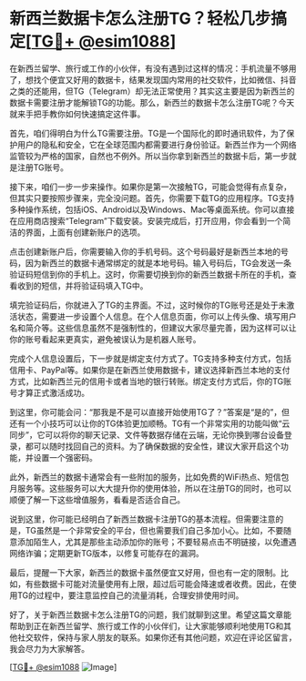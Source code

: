 # 新西兰数据卡怎么注册TG？轻松几步搞定[[TG💪+ @esim1088](https://t.me/s/esim1088)]

在新西兰留学、旅行或工作的小伙伴，有没有遇到过这样的情况：手机流量不够用了，想找个便宜又好用的数据卡，结果发现国内常用的社交软件，比如微信、抖音之类的还能用，但TG（Telegram）却无法正常使用？其实这主要是因为新西兰的数据卡需要注册才能解锁TG的功能。那么，新西兰的数据卡怎么注册TG呢？今天就来手把手教你如何快速搞定这件事。

首先，咱们得明白为什么TG需要注册。TG是一个国际化的即时通讯软件，为了保护用户的隐私和安全，它在全球范围内都需要进行身份验证。新西兰作为一个网络监管较为严格的国家，自然也不例外。所以当你拿到新西兰的数据卡后，第一步就是注册TG账号。

接下来，咱们一步一步来操作。如果你是第一次接触TG，可能会觉得有点复杂，但其实只要按照步骤来，完全没问题。首先，你需要下载TG的应用程序。TG支持多种操作系统，包括iOS、Android以及Windows、Mac等桌面系统。你可以直接在应用商店搜索“Telegram”下载安装。安装完成后，打开应用，你会看到一个简洁的界面，上面有创建新账户的选项。

点击创建新账户后，你需要输入你的手机号码。这个号码最好是新西兰本地的号码，因为新西兰的数据卡通常绑定的就是本地号码。输入号码后，TG会发送一条验证码短信到你的手机上。这时，你需要切换到你的新西兰数据卡所在的手机，查看收到的短信，并将验证码填入TG中。

填完验证码后，你就进入了TG的主界面。不过，这时候你的TG账号还是处于未激活状态，需要进一步设置个人信息。在个人信息页面，你可以上传头像、填写用户名和简介等。这些信息虽然不是强制性的，但建议大家尽量完善，因为这样可以让你的账号看起来更真实，避免被误认为是机器人账号。

完成个人信息设置后，下一步就是绑定支付方式了。TG支持多种支付方式，包括信用卡、PayPal等。如果你是在新西兰使用数据卡，建议选择新西兰本地的支付方式，比如新西兰元的信用卡或者当地的银行转账。绑定支付方式后，你的TG账号才算正式激活成功。

到这里，你可能会问：“那我是不是可以直接开始使用TG了？”答案是“是的”，但还有一个小技巧可以让你的TG体验更加顺畅。TG有一个非常实用的功能叫做“云同步”，它可以将你的聊天记录、文件等数据存储在云端，无论你换到哪台设备登录，都可以随时找回自己的资料。为了确保数据的安全性，建议大家开启这个功能，并设置一个强密码。

此外，新西兰的数据卡通常会有一些附加的服务，比如免费的WiFi热点、短信包月服务等。这些服务可以大大提升你的使用体验，所以在注册TG的同时，也可以顺便了解一下这些增值服务，看看是否适合自己。

说到这里，你可能已经明白了新西兰数据卡注册TG的基本流程。但需要注意的是，TG虽然是一个非常安全的平台，但也需要我们自己多加小心。比如，不要随意添加陌生人，尤其是那些主动添加你的账号；不要轻易点击不明链接，以免遭遇网络诈骗；定期更新TG版本，以修复可能存在的漏洞。

最后，提醒一下大家，新西兰的数据卡虽然便宜又好用，但也有一定的限制。比如，有些数据卡可能对流量使用有上限，超过后可能会降速或者收费。因此，在使用TG的过程中，要注意监控自己的流量消耗，合理安排使用时间。

好了，关于新西兰数据卡怎么注册TG的问题，我们就聊到这里。希望这篇文章能帮助到正在新西兰留学、旅行或工作的小伙伴们，让大家能够顺利地使用TG和其他社交软件，保持与家人朋友的联系。如果你还有其他问题，欢迎在评论区留言，我会尽力为大家解答。

[[TG💪+ @esim1088](https://t.me/s/esim1088) ![Image](https://i.postimg.cc/4NQfJmqS/Snipaste-2025-05-13-00-14-12.png)]